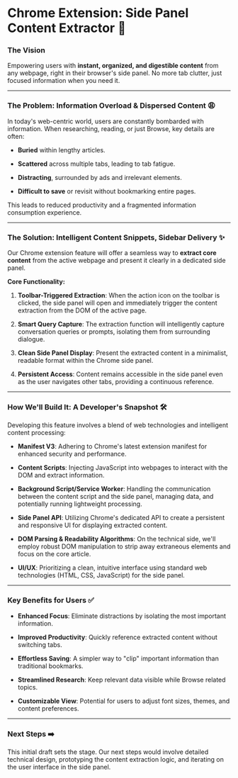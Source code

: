 # **Chrome Extension: Side Panel Content Extractor** 🚀

### **The Vision**

Empowering users with **instant, organized, and digestible content** from any webpage, right in their browser's side panel. No more tab clutter, just focused information when you need it.

---

### **The Problem: Information Overload & Dispersed Content** 😩

In today's web-centric world, users are constantly bombarded with information. When researching, reading, or just Browse, key details are often:

- **Buried** within lengthy articles.
    
- **Scattered** across multiple tabs, leading to tab fatigue.
    
- **Distracting**, surrounded by ads and irrelevant elements.
    
- **Difficult to save** or revisit without bookmarking entire pages.
    

This leads to reduced productivity and a fragmented information consumption experience.

---

### **The Solution: Intelligent Content Snippets, Sidebar Delivery** ✨

Our Chrome extension feature will offer a seamless way to **extract core content** from the active webpage and present it clearly in a dedicated side panel.

**Core Functionality:**

1. **Toolbar-Triggered Extraction**: When the action icon on the toolbar is clicked, the side panel will open and immediately trigger the content extraction from the DOM of the active page.
    
2. **Smart Query Capture**: The extraction function will intelligently capture conversation queries or prompts, isolating them from surrounding dialogue.
    
3. **Clean Side Panel Display**: Present the extracted content in a minimalist, readable format within the Chrome side panel.
    
4. **Persistent Access**: Content remains accessible in the side panel even as the user navigates other tabs, providing a continuous reference.
    

---

### **How We'll Build It: A Developer's Snapshot** 🛠️

Developing this feature involves a blend of web technologies and intelligent content processing:

- **Manifest V3**: Adhering to Chrome's latest extension manifest for enhanced security and performance.
    
- **Content Scripts**: Injecting JavaScript into webpages to interact with the DOM and extract information.
    
- **Background Script/Service Worker**: Handling the communication between the content script and the side panel, managing data, and potentially running lightweight processing.
    
- **Side Panel API**: Utilizing Chrome's dedicated API to create a persistent and responsive UI for displaying extracted content.
    
- **DOM Parsing & Readability Algorithms**: On the technical side, we'll employ robust DOM manipulation to strip away extraneous elements and focus on the core article.
    
- **UI/UX**: Prioritizing a clean, intuitive interface using standard web technologies (HTML, CSS, JavaScript) for the side panel.
    

---

### **Key Benefits for Users** ✅

- **Enhanced Focus**: Eliminate distractions by isolating the most important information.
    
- **Improved Productivity**: Quickly reference extracted content without switching tabs.
    
- **Effortless Saving**: A simpler way to "clip" important information than traditional bookmarks.
    
- **Streamlined Research**: Keep relevant data visible while Browse related topics.
    
- **Customizable View**: Potential for users to adjust font sizes, themes, and content preferences.
    

---

### **Next Steps** ➡️

This initial draft sets the stage. Our next steps would involve detailed technical design, prototyping the content extraction logic, and iterating on the user interface in the side panel.